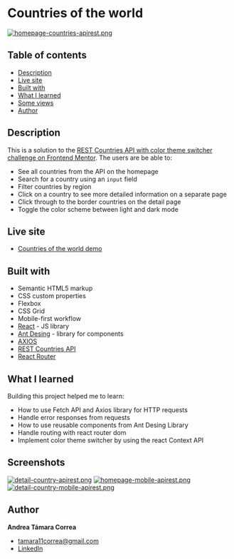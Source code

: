 # Countries of the world

[![homepage-countries-apirest.png](https://i.postimg.cc/KzrmdZ98/homepage-countries-apirest.png)](https://postimg.cc/TL18bXMz)


## Table of contents

- [Description](#description)
- [Live site](#live-site)
- [Built with](#built-with)
- [What I learned](#what-i-learned)
- [Some views](#some-views)
- [Author](#author)
  


## Description

This is a solution to the [REST Countries API with color theme switcher challenge on Frontend Mentor](https://www.frontendmentor.io/challenges/rest-countries-api-with-color-theme-switcher-5cacc469fec04111f7b848ca). The users are be able to:

- See all countries from the API on the homepage
- Search for a country using an `input` field
- Filter countries by region
- Click on a country to see more detailed information on a separate page
- Click through to the border countries on the detail page
- Toggle the color scheme between light and dark mode 


## Live site

- [Countries of the world demo](https://countries-of-the-world-atc.netlify.app/)
<!-- - Solution URL: [Add solution URL here](https://your-solution-url.com) -->


## Built with

- Semantic HTML5 markup
- CSS custom properties
- Flexbox
- CSS Grid
- Mobile-first workflow
- [React](https://reactjs.org/) - JS library
- [Ant Desing](https://ant.design/) - library for components
- [AXIOS](https://axios-http.com/es/docs/intro) 
- [REST Countries API](https://restcountries.com)
- [React Router](https://reactrouter.com/en/v6.3.0/getting-started/tutorial)  


## What I learned

Building this project helped me to learn:

- How to use Fetch API and Axios library for HTTP requests
- Handle error responses from requests
- How to use reusable components from Ant Desing Library 
- Handle routing with react router dom
- Implement color theme switcher by using the react Context API


## Screenshots

[![detail-country-apirest.png](https://i.postimg.cc/NjSGXC9B/detail-country-apirest.png)](https://postimg.cc/k2Nd3cvp)
[![homepage-mobile-apirest.png](https://i.postimg.cc/ydzVQJyG/homepage-mobile-apirest.png)](https://postimg.cc/QB0GVdPg)
[![detail-country-mobile-apirest.png](https://i.postimg.cc/SK9SfLC8/detail-country-mobile-apirest.png)](https://postimg.cc/HJp1pySs)

## Author

**Andrea Támara Correa**
* [tamara11correa@gmail.com](tamara11correa@gmail.com)
* [LinkedIn](https://www.linkedin.com/in/andreatamara/)
<!-- * [Portafolio web](https://tu-dominio.com/) -->
